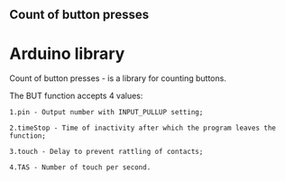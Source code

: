 ## Count of button presses
# Arduino library

Сount of button presses - is a library for counting buttons.

The BUT function accepts 4 values: 

    1.pin - Output number with INPUT_PULLUP setting;

    2.timeStop - Time of inactivity after which the program leaves the function;

    3.touch - Delay to prevent rattling of contacts;

    4.TAS - Number of touch per second.

